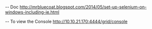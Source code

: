 -- Doc
http://mrbluecoat.blogspot.com/2014/05/set-up-selenium-on-windows-including-ie.html


-- To view the Console
http://10.10.21.170:4444/grid/console